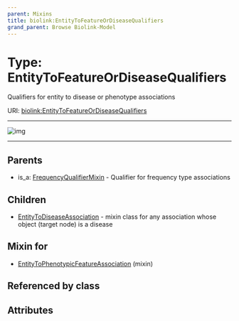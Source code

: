 ```yaml
---
parent: Mixins
title: biolink:EntityToFeatureOrDiseaseQualifiers
grand_parent: Browse Biolink-Model
---
```


# Type: EntityToFeatureOrDiseaseQualifiers


Qualifiers for entity to disease or phenotype associations

URI: [biolink:EntityToFeatureOrDiseaseQualifiers](https://w3id.org/biolink/vocab/EntityToFeatureOrDiseaseQualifiers)


---

![img](http://yuml.me/diagram/nofunky;dir:TB/class/\[EntityToPhenotypicFeatureAssociation]uses%20-.->\[EntityToFeatureOrDiseaseQualifiers],%20\[EntityToFeatureOrDiseaseQualifiers]^-\[EntityToDiseaseAssociation],%20\[FrequencyQualifierMixin]^-\[EntityToFeatureOrDiseaseQualifiers])

---


## Parents

 *  is_a: [FrequencyQualifierMixin](FrequencyQualifierMixin.md) - Qualifier for frequency type associations

## Children

 * [EntityToDiseaseAssociation](EntityToDiseaseAssociation.md) - mixin class for any association whose object (target node) is a disease

## Mixin for

 * [EntityToPhenotypicFeatureAssociation](EntityToPhenotypicFeatureAssociation.md) (mixin) 

## Referenced by class


## Attributes

